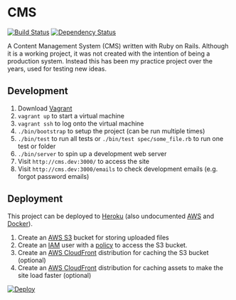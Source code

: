 # CMS

[![Build Status](https://travis-ci.org/obduk/cms.png?branch=master)](https://travis-ci.org/obduk/cms)
[![Dependency Status](https://gemnasium.com/obduk/cms.png)](https://gemnasium.com/obduk/cms)

A Content Management System (CMS) written with Ruby on Rails. Although it is a
working project, it was not created with the intention of being a production
system. Instead this has been my practice project over the years, used for
testing new ideas.

## Development

1. Download [Vagrant](https://www.vagrantup.com/)
1. `vagrant up` to start a virtual machine
1. `vagrant ssh` to log onto the virtual machine
1. `./bin/bootstrap` to setup the project (can be run multiple times)
1. `./bin/test` to run all tests or `./bin/test spec/some_file.rb` to run one test or folder
1. `./bin/server` to spin up a development web server
1. Visit `http://cms.dev:3000/` to access the site
1. Visit `http://cms.dev:3000/emails` to check development emails (e.g. forgot password emails)

## Deployment

This project can be deployed to [Heroku](https://www.heroku.com/) (also undocumented
[AWS](https://aws.amazon.com/) and [Docker](https://www.docker.com/)).

1. Create an [AWS S3](https://aws.amazon.com/s3/) bucket for storing uploaded
   files
1. Create an [IAM](https://aws.amazon.com/iam/) user with a
   [policy](doc/iam_policy.json) to access the S3 bucket.
1. Create an [AWS CloudFront](https://aws.amazon.com/cloudfront/)
   distribution for caching the S3 bucket (optional)
1. Create an [AWS CloudFront](https://aws.amazon.com/cloudfront/) distribution
   for caching assets to make the site load faster (optional)

[![Deploy](https://www.herokucdn.com/deploy/button.svg)](https://heroku.com/deploy)
